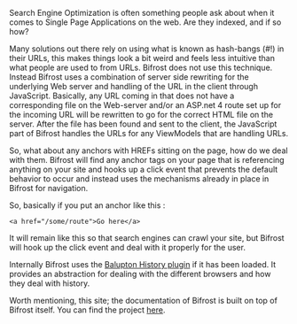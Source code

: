 Search Engine Optimization is often something people ask about when it comes to Single Page Applications on the web. Are they indexed, and if so how? 

Many solutions out there rely on using what is known as hash-bangs (#!) in their URLs, this makes things look a bit weird and feels less intuitive than what people are used to from URLs. Bifrost does not use this technique. Instead Bifrost uses a combination of server side rewriting for the underlying Web server and handling of the URL in the client through JavaScript. Basically, any URL coming in that does not have a corresponding file on the Web-server and/or an ASP.net 4 route set up for the incoming URL will be rewritten to go for the correct HTML file on the server. After the file has been found and sent to the client, the JavaScript part of Bifrost handles the URLs for any ViewModels that are handling URLs.

So, what about any anchors with HREFs sitting on the page, how do we deal with them. Bifrost will find any anchor tags on your page that is referencing anything on your site and hooks up a click event that prevents the default behavior to occur and instead uses the mechanisms already in place in Bifrost for navigation.

So, basically if you put an anchor like this : 

	<a href="/some/route">Go here</a>
	
It will remain like this so that search engines can crawl your site, but Bifrost will hook up the click event and deal with it properly for the user.
	
Internally Bifrost uses the [Balupton History plugin](http://github.com/balupton/History.js/) if it has been loaded. It provides an abstraction for dealing with the different browsers and how they deal with history. 

Worth mentioning, this site; the documentation of Bifrost is built on top of Bifrost itself. You can find the project [here](http://github.com/dolittlestudios/bifrost-pages).